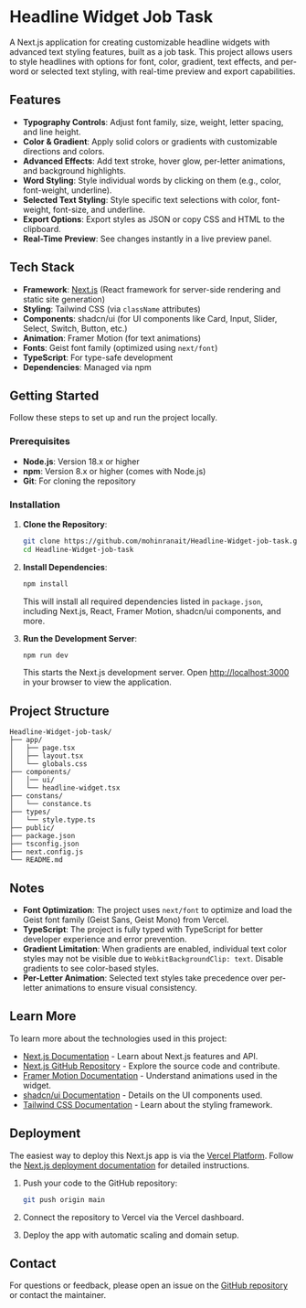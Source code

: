# Headline Widget Job Task

A Next.js application for creating customizable headline widgets with advanced text styling features, built as a job task. This project allows users to style headlines with options for font, color, gradient, text effects, and per-word or selected text styling, with real-time preview and export capabilities.

## Features

- **Typography Controls**: Adjust font family, size, weight, letter spacing, and line height.
- **Color & Gradient**: Apply solid colors or gradients with customizable directions and colors.
- **Advanced Effects**: Add text stroke, hover glow, per-letter animations, and background highlights.
- **Word Styling**: Style individual words by clicking on them (e.g., color, font-weight, underline).
- **Selected Text Styling**: Style specific text selections with color, font-weight, font-size, and underline.
- **Export Options**: Export styles as JSON or copy CSS and HTML to the clipboard.
- **Real-Time Preview**: See changes instantly in a live preview panel.

## Tech Stack

- **Framework**: [Next.js](https://nextjs.org/) (React framework for server-side rendering and static site generation)
- **Styling**: Tailwind CSS (via `className` attributes)
- **Components**: shadcn/ui (for UI components like Card, Input, Slider, Select, Switch, Button, etc.)
- **Animation**: Framer Motion (for text animations)
- **Fonts**: Geist font family (optimized using `next/font`)
- **TypeScript**: For type-safe development
- **Dependencies**: Managed via npm

## Getting Started

Follow these steps to set up and run the project locally.

### Prerequisites

- **Node.js**: Version 18.x or higher
- **npm**: Version 8.x or higher (comes with Node.js)
- **Git**: For cloning the repository

### Installation

1. **Clone the Repository**:

   ```bash
   git clone https://github.com/mohinranait/Headline-Widget-job-task.git
   cd Headline-Widget-job-task
   ```

2. **Install Dependencies**:

   ```bash
   npm install
   ```

   This will install all required dependencies listed in `package.json`, including Next.js, React, Framer Motion, shadcn/ui components, and more.

3. **Run the Development Server**:

   ```bash
   npm run dev
   ```

   This starts the Next.js development server. Open [http://localhost:3000](http://localhost:3000) in your browser to view the application.

## Project Structure

```
Headline-Widget-job-task/
├── app/
│   ├── page.tsx
│   ├── layout.tsx
│   └── globals.css
├── components/
│   │── ui/
│   └── headline-widget.tsx
├── constans/
│   └── constance.ts
├── types/
│   └── style.type.ts
├── public/
├── package.json
├── tsconfig.json
├── next.config.js
└── README.md
```

## Notes

- **Font Optimization**: The project uses `next/font` to optimize and load the Geist font family (Geist Sans, Geist Mono) from Vercel.
- **TypeScript**: The project is fully typed with TypeScript for better developer experience and error prevention.
- **Gradient Limitation**: When gradients are enabled, individual text color styles may not be visible due to `WebkitBackgroundClip: text`. Disable gradients to see color-based styles.
- **Per-Letter Animation**: Selected text styles take precedence over per-letter animations to ensure visual consistency.

## Learn More

To learn more about the technologies used in this project:

- [Next.js Documentation](https://nextjs.org/docs) - Learn about Next.js features and API.
- [Next.js GitHub Repository](https://github.com/vercel/next.js) - Explore the source code and contribute.
- [Framer Motion Documentation](https://www.framer.com/motion/) - Understand animations used in the widget.
- [shadcn/ui Documentation](https://ui.shadcn.com/) - Details on the UI components used.
- [Tailwind CSS Documentation](https://tailwindcss.com/docs) - Learn about the styling framework.

## Deployment

The easiest way to deploy this Next.js app is via the [Vercel Platform](https://vercel.com). Follow the [Next.js deployment documentation](https://nextjs.org/docs/deployment) for detailed instructions.

1. Push your code to the GitHub repository:

   ```bash
   git push origin main
   ```

2. Connect the repository to Vercel via the Vercel dashboard.
3. Deploy the app with automatic scaling and domain setup.

## Contact

For questions or feedback, please open an issue on the [GitHub repository](https://github.com/mohinranait/Headline-Widget-job-task) or contact the maintainer.
